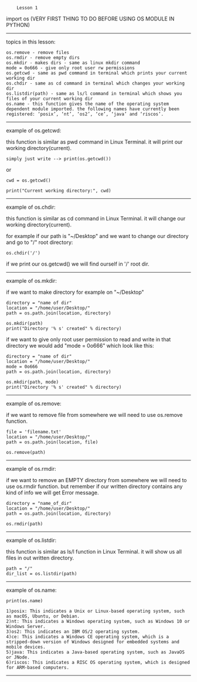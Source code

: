         Lesson 1

import os  (VERY FIRST THING TO DO BEFORE USING OS MODULE IN PYTHON)

-----------------------------------

topics in this lesson:

    os.remove - remove files
    os.rmdir - remove empty dirs
    os.mkdir - makes dirs - same as linux mkdir command
    mode = 0o666 - give only root user rw permissions
    os.getcwd - same as pwd command in terminal which prints your current working dir
    os.chdir - same as cd command in terminal which changes your working dir
    os.listdir(path) - same as ls/l command in terminal which shows you files of your current working dir
    os.name - this function gives the name of the operating system dependent module imported. the following names have currently been registered: ‘posix’, ‘nt’, ‘os2’, ‘ce’, ‘java’ and ‘riscos’.
    

-----------------------------------

example of os.getcwd:

this function is similar as pwd command in Linux Terminal. it will print our working directory(current).

    simply just write --> print(os.getcwd())

or

    cwd = os.getcwd()

    print("Current working directory:", cwd)

-----------------------------------

example of os.chdir:

this function is similar as cd command in Linux Terminal. it will change our working directory(current).

for example if our path is "~/Desktop" and we want to change our directory and go to "/" root directory:

    os.chdir('/')

if we print our os.getcwd() we will find ourself in '/' root dir.

-----------------------------------

example of os.mkdir:

if we want to make directory for example on "~/Desktop"

    directory = "name of dir"
    location = "/home/user/Desktop/"
    path = os.path.join(location, directory)

    os.mkdir(path)
    print("Directory '% s' created" % directory)

if we want to give only root user permission to read and write in that directory we would add "mode = 0o666"
which look like this:

    directory = "name of dir"
    location = "/home/user/Desktop/"
    mode = 0o666
    path = os.path.join(location, directory)

    os.mkdir(path, mode)
    print("Directory '% s' created" % directory)

-----------------------------------

example of os.remove:

if we want to remove file from somewhere we will need to use os.remove function.

    file = 'filename.txt'
    location = "/home/user/Desktop/"
    path = os.path.join(location, file)

    os.remove(path)

-----------------------------------

example of os.rmdir:

if we want to remove an EMPTY directory from somewhere we will need to use os.rmdir function.
but remember if our written directory contains any kind of info we will get Error message.

    directory = "name_of_dir"
    location = "/home/user/Desktop/"
    path = os.path.join(location, directory)

    os.rmdir(path)

-----------------------------------

example of os.listdir:

this function is similar as ls/l function in Linux Terminal. it will show us all files in out written directory.

    path = "/"
    dir_list = os.listdir(path)

-----------------------------------

example of os.name:

    print(os.name)

    1)posix: This indicates a Unix or Linux-based operating system, such as macOS, Ubuntu, or Debian.
    2)nt: This indicates a Windows operating system, such as Windows 10 or Windows Server.
    3)os2: This indicates an IBM OS/2 operating system.
    4)ce: This indicates a Windows CE operating system, which is a stripped-down version of Windows designed for embedded systems and mobile devices.
    5)java: This indicates a Java-based operating system, such as JavaOS or JNode.
    6)riscos: This indicates a RISC OS operating system, which is designed for ARM-based computers.

-----------------------------------


